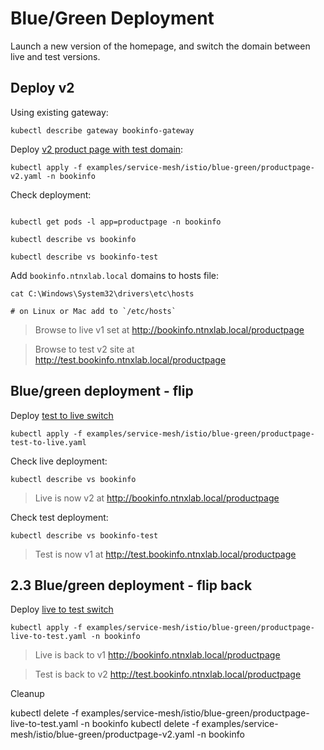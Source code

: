 # Blue/Green Deployment

Launch a new version of the homepage, and switch the domain between live and test versions.


## Deploy v2

Using existing gateway:

```
kubectl describe gateway bookinfo-gateway
```

Deploy [v2 product page with test domain](examples/service-mesh/istio/blue-green/productpage-v2.yaml):

```
kubectl apply -f examples/service-mesh/istio/blue-green/productpage-v2.yaml -n bookinfo
```

Check deployment:

```

kubectl get pods -l app=productpage -n bookinfo

kubectl describe vs bookinfo

kubectl describe vs bookinfo-test
```

Add `bookinfo.ntnxlab.local` domains to hosts file:

```
cat C:\Windows\System32\drivers\etc\hosts

# on Linux or Mac add to `/etc/hosts`
```

> Browse to live v1 set at http://bookinfo.ntnxlab.local/productpage

> Browse to test v2 site at http://test.bookinfo.ntnxlab.local/productpage

## Blue/green deployment - flip

Deploy [test to live switch](examples/service-mesh/istio/blue-green/productpage-test-to-live.yaml)

```
kubectl apply -f examples/service-mesh/istio/blue-green/productpage-test-to-live.yaml
```

Check live deployment:

```
kubectl describe vs bookinfo
```

> Live is now v2 at http://bookinfo.ntnxlab.local/productpage

Check test deployment:

```
kubectl describe vs bookinfo-test
```

> Test is now v1 at http://test.bookinfo.ntnxlab.local/productpage

## 2.3 Blue/green deployment - flip back

Deploy [live to test switch](examples/service-mesh/istio/blue-green/productpage-live-to-test.yaml)

```
kubectl apply -f examples/service-mesh/istio/blue-green/productpage-live-to-test.yaml -n bookinfo
```

> Live is back to v1 http://bookinfo.ntnxlab.local/productpage

> Test is back to v2 http://test.bookinfo.ntnxlab.local/productpage

Cleanup

kubectl delete -f examples/service-mesh/istio/blue-green/productpage-live-to-test.yaml -n bookinfo
kubectl delete -f examples/service-mesh/istio/blue-green/productpage-v2.yaml -n bookinfo
